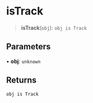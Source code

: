 # isTrack

> **isTrack**(`obj`): `obj is Track`

## Parameters

• **obj**: `unknown`

## Returns

`obj is Track`
